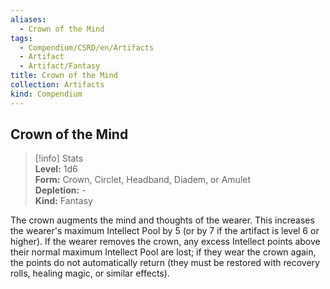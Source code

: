 ```yaml
---
aliases:
  - Crown of the Mind
tags:
  - Compendium/CSRD/en/Artifacts
  - Artifact
  - Artifact/Fantasy
title: Crown of the Mind
collection: Artifacts
kind: Compendium
---
```

## Crown of the Mind  
>[!info] Stats  
> **Level:** 1d6  
> **Form:** Crown, Circlet, Headband, Diadem, or Amulet  
> **Depletion:** -  
> **Kind:** Fantasy
  
The crown augments the mind and thoughts of the wearer. This increases the wearer's maximum Intellect Pool by 5 (or by 7 if the artifact is level 6 or higher). If the wearer removes the crown, any excess Intellect points above their normal maximum Intellect Pool are lost; if they wear the crown again, the points do not automatically return (they must be restored with recovery rolls, healing magic, or similar effects).